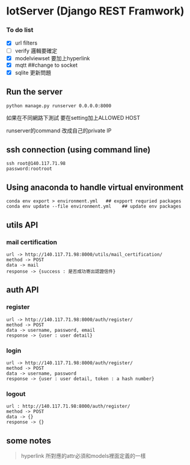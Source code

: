 # IotServer (Django REST Framwork)

### To do list
- [x] url filters
- [ ] verify 邏輯要確定
- [x] modelviewset 要加上hyperlink
- [x] mqtt   ##change to socket 
- [x] sqlite 更新問題

## Run the server 
```
python manage.py runserver 0.0.0.0:8000
```
如果在不同網路下測試 要在setting加上ALLOWED HOST

runserver的command 改成自己的private IP

## ssh connection (using command line)
```
ssh root@140.117.71.98
password:rootroot
```

## Using anaconda to handle virtual environment
```
conda env export > environment.yml   ## expport requried packages
conda env update --file environment.yml    ## update env packages
```

## utils API
### mail certification
```
url -> http://140.117.71.98:8000/utils/mail_certification/
method -> POST
data -> mail
response -> {success : 是否成功寄出認證信件}
```

## auth API
### register
```
url -> http://140.117.71.98:8000/auth/register/
method -> POST
data -> username, password, email
response -> {user : user detail} 
```
### login
```
url -> http://140.117.71.98:8000/auth/register/
method -> POST
data -> username, password
response -> {user : user detail, token : a hash number}
```
### logout
```
url : http://140.117.71.98:8000/auth/register/
method -> POST
data -> {}
response -> {}
```

## some notes
> hyperlink 所對應的attr必須和models裡面定義的一樣

